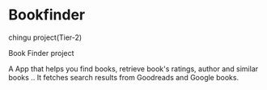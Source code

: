 # Bookfinder
chingu project(Tier-2)

Book Finder project

A App that helps you find books, retrieve book's ratings, author and similar books .. It fetches search results from Goodreads and Google books.
